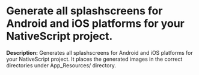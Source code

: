 # Generate all splashscreens for Android and iOS platforms for your NativeScript project.

**Description:** Generates all splashscreens for Android and iOS platforms for your NativeScript project. It places the generated images in the correct directories under App_Resources/<platform> directory.

